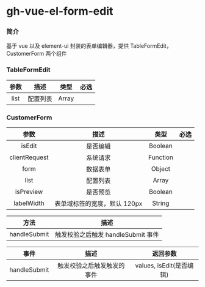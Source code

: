 # gh-vue-el-form-edit

### 简介

基于 vue 以及 element-ui 封装的表单编辑器，提供 TableFormEdit，CustomerForm 两个组件

### TableFormEdit

| 参数 |   描述   | 类型  | 必选 |
| :--: | :------: | :---: | :--: |
| list | 配置列表 | Array |

### CustomerForm

|     参数      |             描述             |   类型   | 必选 |
| :-----------: | :--------------------------: | :------: | :--: |
|    isEdit     |           是否编辑           | Boolean  |
| clientRequest |           系统请求           | Function |
|     form      |           数据表单           |  Object  |
|     list      |           配置列表           |  Array   |
|   isPreview   |           是否预览           | Boolean  |
|  labelWidth   | 表单域标签的宽度，默认 120px |  String  |

|     方法     |                描述                |
| :----------: | :--------------------------------: |
| handleSubmit | 触发校验之后触发 handleSubmit 事件 |

|     事件     |            描述            |         返回参数         |
| :----------: | :------------------------: | :----------------------: |
| handleSubmit | 触发校验之后触发触发的事件 | values, isEdit(是否编辑) |
